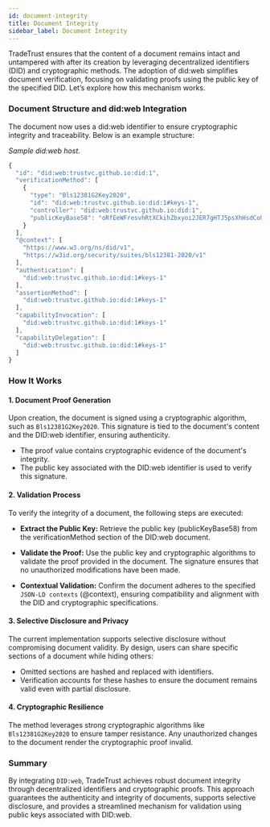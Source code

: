 ```yaml
---
id: document-integrity
title: Document Integrity
sidebar_label: Document Integrity
---
```


TradeTrust ensures that the content of a document remains intact and untampered with after its creation by leveraging decentralized identifiers (DID) and cryptographic methods. The adoption of did:web simplifies document verification, focusing on validating proofs using the public key of the specified DID. Let’s explore how this mechanism works.

### Document Structure and did:web Integration

The document now uses a did:web identifier to ensure cryptographic integrity and traceability. Below is an example structure:

_Sample did:web host._

```js
{
  "id": "did:web:trustvc.github.io:did:1",
  "verificationMethod": [
    {
      "type": "Bls12381G2Key2020",
      "id": "did:web:trustvc.github.io:did:1#keys-1",
      "controller": "did:web:trustvc.github.io:did:1",
      "publicKeyBase58": "oRfEeWFresvhRtXCkihZbxyoi2JER7gHTJ5psXhHsdCoU1MttRMi3Yp9b9fpjmKh7bMgfWKLESiK2YovRd8KGzJsGuamoAXfqDDVhckxuc9nmsJ84skCSTijKeU4pfAcxeJ"
    }
  ],
  "@context": [
    "https://www.w3.org/ns/did/v1",
    "https://w3id.org/security/suites/bls12381-2020/v1"
  ],
  "authentication": [
    "did:web:trustvc.github.io:did:1#keys-1"
  ],
  "assertionMethod": [
    "did:web:trustvc.github.io:did:1#keys-1"
  ],
  "capabilityInvocation": [
    "did:web:trustvc.github.io:did:1#keys-1"
  ],
  "capabilityDelegation": [
    "did:web:trustvc.github.io:did:1#keys-1"
  ]
}
```

### How It Works

#### 1. Document Proof Generation

Upon creation, the document is signed using a cryptographic algorithm, such as `Bls12381G2Key2020`. This signature is tied to the document's content and the DID:web identifier, ensuring authenticity.

- The proof value contains cryptographic evidence of the document's integrity.
- The public key associated with the DID:web identifier is used to verify this signature.

#### 2. Validation Process

To verify the integrity of a document, the following steps are executed:

- **Extract the Public Key:**
Retrieve the public key (publicKeyBase58) from the verificationMethod section of the DID:web document.

- **Validate the Proof:**
Use the public key and cryptographic algorithms to validate the proof provided in the document. The signature ensures that no unauthorized modifications have been made.

- **Contextual Validation:**
Confirm the document adheres to the specified `JSON-LD contexts` (@context), ensuring compatibility and alignment with the DID and cryptographic specifications.

#### 3. Selective Disclosure and Privacy

The current implementation supports selective disclosure without compromising document validity. By design, users can share specific sections of a document while hiding others:

- Omitted sections are hashed and replaced with identifiers.
- Verification accounts for these hashes to ensure the document remains valid even with partial disclosure.

#### 4. Cryptographic Resilience

The method leverages strong cryptographic algorithms like `Bls12381G2Key2020` to ensure tamper resistance. Any unauthorized changes to the document render the cryptographic proof invalid.

### Summary

By integrating `DID:web`, TradeTrust achieves robust document integrity through decentralized identifiers and cryptographic proofs. This approach guarantees the authenticity and integrity of documents, supports selective disclosure, and provides a streamlined mechanism for validation using public keys associated with DID:web.
